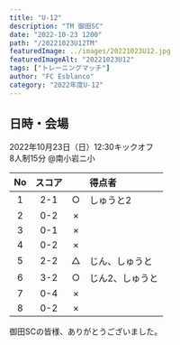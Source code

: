 ```yaml
---
title: "U-12"
description: "TM 御田SC"
date: "2022-10-23 1200"
path: "/20221023U12TM"
featuredImage: ../images/20221023U12.jpg
featuredImageAlt: "20221023U12"
tags: ["トレーニングマッチ"]
author: "FC Esblanco"
category: "2022年度U-12"
---
```


## 日時・会場

2022年10月23日（日）12:30キックオフ<br>
8人制15分
@南小岩ニ小

|No  | スコア |   | 得点者 |
|:--:|:-----:|:-:|:------|
| 1  | 2-1    |○ |しゅうと2|
| 2  | 0-2    |× ||
| 3  | 0-1    |× ||
| 4  | 0-2    |× ||
| 5  | 2-2    |△ |じん、しゅうと|
| 6  | 3-2    |○ |じん2、しゅうと|
| 7  | 0-4    |× ||
| 8  | 0-2    |× ||

御田SCの皆様、ありがとうございました。